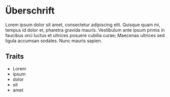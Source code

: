 # Überschrift
Lorem ipsum dolor sit amet, consectetur adipiscing elit. Quisque quam mi, tempus id dolor et, pharetra gravida mauris. Vestibulum ante ipsum primis in faucibus orci luctus et ultrices posuere cubilia curae; Maecenas ultrices sed ligula accumsan sodales. Nunc mauris sapien.
## Traits
* Lorem
* ipsum
* dolor
* sit
* amet